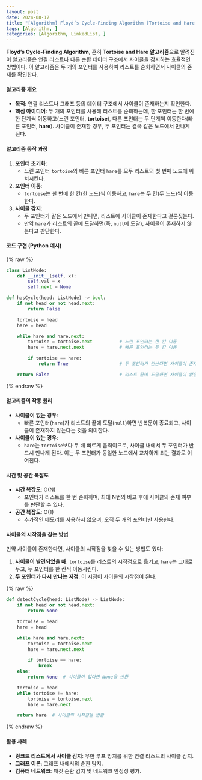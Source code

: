 ```yaml
---
layout: post
date: 2024-08-17
title: "[Algorithm] Floyd’s Cycle-Finding Algorithm (Tortoise and Hare Algorithm)"
tags: [Algorithm, ]
categories: [Algorithm, LinkedList, ]
---
```



**Floyd’s Cycle-Finding Algorithm**, 흔히 **Tortoise and Hare 알고리즘**으로 알려진 이 알고리즘은 연결 리스트나 다른 순환 데이터 구조에서 사이클을 감지하는 효율적인 방법이다. 이 알고리즘은 두 개의 포인터를 사용하여 리스트를 순회하면서 사이클의 존재를 확인한다.


#### **알고리즘 개요**

- **목적**: 연결 리스트나 그래프 등의 데이터 구조에서 사이클이 존재하는지 확인한다.
- **핵심 아이디어**: 두 개의 포인터를 사용해 리스트를 순회하는데, 한 포인터는 한 번에 한 단계씩 이동하고(느린 포인터, **tortoise**), 다른 포인터는 두 단계씩 이동한다(빠른 포인터, **hare**). 사이클이 존재할 경우, 두 포인터는 결국 같은 노드에서 만나게 된다.

#### **알고리즘 동작 과정**

1. **포인터 초기화**:
	- 느린 포인터 `tortoise`와 빠른 포인터 `hare`를 모두 리스트의 첫 번째 노드에 위치시킨다.
2. **포인터 이동**:
	- `tortoise`는 한 번에 한 칸(한 노드)씩 이동하고, `hare`는 두 칸(두 노드)씩 이동한다.
3. **사이클 감지**:
	- 두 포인터가 같은 노드에서 만나면, 리스트에 사이클이 존재한다고 결론짓는다.
	- 만약 `hare`가 리스트의 끝에 도달하면(즉, `null`에 도달), 사이클이 존재하지 않는다고 판단한다.

#### **코드 구현 (Python 예시)**



{% raw %}
```python
class ListNode:
    def __init__(self, x):
        self.val = x
        self.next = None

def hasCycle(head: ListNode) -> bool:
    if not head or not head.next:
        return False

    tortoise = head
    hare = head

    while hare and hare.next:
        tortoise = tortoise.next          # 느린 포인터는 한 칸 이동
        hare = hare.next.next             # 빠른 포인터는 두 칸 이동

        if tortoise == hare:
            return True                   # 두 포인터가 만난다면 사이클이 존재

    return False                          # 리스트 끝에 도달하면 사이클이 없음
```
{% endraw %}



#### **알고리즘의 작동 원리**

- **사이클이 없는 경우**:
	- 빠른 포인터(`hare`)가 리스트의 끝에 도달(`null`)하면 반복문이 종료되고, 사이클이 존재하지 않는다는 것을 의미한다.
- **사이클이 있는 경우**:
	- `hare`는 `tortoise`보다 두 배 빠르게 움직이므로, 사이클 내에서 두 포인터가 반드시 만나게 된다. 이는 두 포인터가 동일한 노드에서 교차하게 되는 결과로 이어진다.

#### **시간 및 공간 복잡도**

- **시간 복잡도**: O(N)
	- 포인터가 리스트를 한 번 순회하며, 최대 N번의 비교 후에 사이클의 존재 여부를 판단할 수 있다.
- **공간 복잡도**: O(1)
	- 추가적인 메모리를 사용하지 않으며, 오직 두 개의 포인터만 사용한다.

#### **사이클의 시작점을 찾는 방법**


만약 사이클이 존재한다면, 사이클의 시작점을 찾을 수 있는 방법도 있다:

1. **사이클이 발견되었을 때**: `tortoise`를 리스트의 시작점으로 옮기고, `hare`는 그대로 두고, 두 포인터를 한 칸씩 이동시킨다.
2. **두 포인터가 다시 만나는 지점**: 이 지점이 사이클의 시작점이 된다.


{% raw %}
```python
def detectCycle(head: ListNode) -> ListNode:
    if not head or not head.next:
        return None

    tortoise = head
    hare = head

    while hare and hare.next:
        tortoise = tortoise.next
        hare = hare.next.next

        if tortoise == hare:
            break
    else:
        return None  # 사이클이 없다면 None을 반환

    tortoise = head
    while tortoise != hare:
        tortoise = tortoise.next
        hare = hare.next

    return hare  # 사이클의 시작점을 반환
```
{% endraw %}



#### **활용 사례**

- **링크드 리스트에서 사이클 감지**: 무한 루프 방지를 위한 연결 리스트의 사이클 감지.
- **그래프 이론**: 그래프 내에서의 순환 탐지.
- **컴퓨터 네트워크**: 패킷 순환 감지 및 네트워크 안정성 평가.
